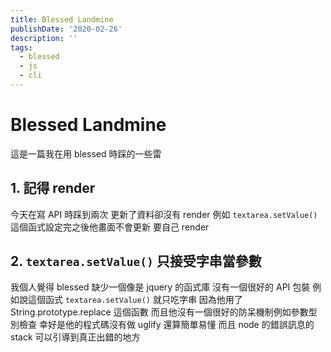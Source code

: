 ```yaml
---
title: Blessed Landmine
publishDate: '2020-02-26'
description: ''
tags:
  - blessed
  - js
  - cli
---
```


# Blessed Landmine

這是一篇我在用 blessed 時踩的一些雷

## 1. 記得 render

今天在寫 API 時踩到兩次
更新了資料卻沒有 render
例如 `textarea.setValue()` 這個函式設定完之後他畫面不會更新
要自己 render

## 2. `textarea.setValue()` 只接受字串當參數

我個人覺得 blessed 缺少一個像是 jquery 的函式庫
沒有一個很好的 API 包裝
例如說這個函式 `textarea.setValue()` 就只吃字串
因為他用了 String.prototype.replace 這個函數
而且他沒有一個很好的防呆機制例如參數型別檢查
幸好是他的程式碼沒有做 uglify
還算簡單易懂
而且 node 的錯誤訊息的 stack 可以引導到真正出錯的地方
